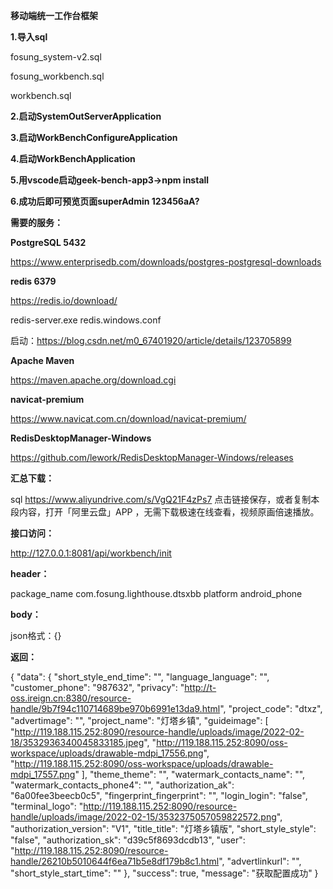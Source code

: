 **移动端统一工作台框架**

**1.导入sql**

fosung_system-v2.sql

fosung_workbench.sql

workbench.sql


**2.启动SystemOutServerApplication**

**3.启动WorkBenchConfigureApplication**

**4.启动WorkBenchApplication**

**5.用vscode启动geek-bench-app3->npm install**

**6.成功后即可预览页面superAdmin 123456aA?**


**需要的服务：**

**PostgreSQL 5432**

https://www.enterprisedb.com/downloads/postgres-postgresql-downloads

**redis 6379**

https://redis.io/download/

redis-server.exe redis.windows.conf

启动：https://blog.csdn.net/m0_67401920/article/details/123705899

**Apache Maven**

https://maven.apache.org/download.cgi

**navicat-premium**

https://www.navicat.com.cn/download/navicat-premium/

**RedisDesktopManager-Windows**

https://github.com/lework/RedisDesktopManager-Windows/releases


**汇总下载：**

sql
https://www.aliyundrive.com/s/VgQ21F4zPs7
点击链接保存，或者复制本段内容，打开「阿里云盘」APP ，无需下载极速在线查看，视频原画倍速播放。



**接口访问：**

http://127.0.0.1:8081/api/workbench/init

**header：**

package_name  com.fosung.lighthouse.dtsxbb
platform      android_phone

**body：**

json格式：{}

**返回：**

{
"data": {
"short_style_end_time": "",
"language_language": "",
"customer_phone": "987632",
"privacy": "http://t-oss.ireign.cn:8380/resource-handle/9b7f94c110714689be970b6991e13da9.html",
"project_code": "dtxz",
"advertimage": "",
"project_name": "灯塔乡镇",
"guideimage": [
"http://119.188.115.252:8090/resource-handle/uploads/image/2022-02-18/3532936340045833185.jpeg",
"http://119.188.115.252:8090/oss-workspace/uploads/drawable-mdpi_17556.png",
"http://119.188.115.252:8090/oss-workspace/uploads/drawable-mdpi_17557.png"
],
"theme_theme": "",
"watermark_contacts_name": "",
"watermark_contacts_phone4": "",
"authorization_ak": "6a00fee3beecb0c5",
"fingerprint_fingerprint": "",
"login_login": "false",
"terminal_logo": "http://119.188.115.252:8090/resource-handle/uploads/image/2022-02-15/3532375057059822572.png",
"authorization_version": "V1",
"title_title": "灯塔乡镇版",
"short_style_style": "false",
"authorization_sk": "d39c5f8693dcdb13",
"user": "http://119.188.115.252:8090/resource-handle/26210b5010644f6ea71b5e8df179b8c1.html",
"advertlinkurl": "",
"short_style_start_time": ""
},
"success": true,
"message": "获取配置成功"
}

















